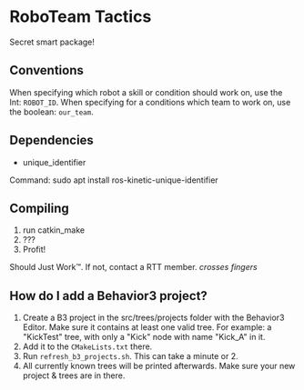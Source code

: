 # RoboTeam Tactics
Secret smart package!

## Conventions

When specifying which robot a skill or condition should work on, use the Int: `ROBOT_ID`.
When specifying for a conditions which team to work on, use the boolean: `our_team`.

## Dependencies
- unique\_identifier

Command:
sudo apt install ros-kinetic-unique-identifier

## Compiling
1. run catkin\_make
2. ???
3. Profit!

Should Just Work™. If not, contact a RTT member. *crosses fingers*

## How do I add a Behavior3 project?
1. Create a B3 project in the src/trees/projects folder with the Behavior3 Editor. Make sure it contains at least one valid tree. For example: a "KickTest" tree, with only a "Kick" node with name "Kick_A" in it.
2. Add it to the `CMakeLists.txt` there.
3. Run `refresh_b3_projects.sh`. This can take a minute or 2.
4. All currently known trees will be printed afterwards. Make sure your new project & trees are in there.


